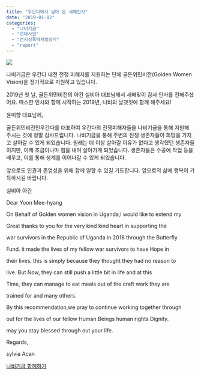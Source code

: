 ```yaml
---
title: "우간다에서 날아 온 새해인사"
date: "2019-01-02"
categories: 
  - "나비기금"
  - "연대사업"
  - "전시성폭력재발방지"
  - "report"
---
```


![](https://womenandwar.net/kr/wp-content/uploads/2019/01/ukanda-pyeonghwahaengjin-2-koldeunumeonbijyeon-seutaepeu-ochollawangachollijokdaepyo-kinyeomsajin-1.jpg)

나비기금은 우간다 내전 전쟁 피해자를 지원하는 단체 골든위민비전(Golden Women Vision)을 정기적으로 지원하고 있습니다.

2019년 첫 날, 골든위민비전의 아칸 실비아 대표님께서 새해맞이 감사 인사를 전해주셨어요. 따스한 인사와 함께 시작하는 2019년, 나비의 날갯짓에 함께 해주세요!

윤미향 대표님께,

골든위민비전인우간다를 대표하여 우간다의 전쟁피해자들을 나비기금을 통해 지원해 주시는 것에 정말 감사드립니다. 나비기금을 통해 주변의 전쟁 생존자들이 희망을 가지고 살아갈 수 있게 되었습니다. 원래는 더 이상 살아갈 이유가 없다고 생각했던 생존자들이지만, 이제 조금이나마 힘을 내며 살아가게 되었습니다. 생존자들은 수공예 작업 등을 배우고, 이를 통해 생계를 이어나갈 수 있게 되었습니다.

앞으로도 인권과 존엄성을 위해 함께 일할 수 있길 기도합니다. 앞으로의 삶에 행복이 가득하시길 바랍니다.

실비아 아칸

Dear Yoon Mee-hyang

On Behalf of Golden women vision in Uganda,l would like to extend my

Great thanks to you for the very kind kind heart in supporting the

war survivors in the Republic of Uganda in 2018 through the Butterfly

Fund. it made the lives of my fellow war survivors to have Hope in

their lives. this is simply because they thought they had no reason to

live. But Now, they can still push a little bit in life and at this

Time, they can manage to eat meals out of the craft work they are

trained for and many others.

By this recommendation,we pray to continue working together through

out for the lives of our fellow Human Beings human rights Dignity.

may you stay blessed through out your life.

Regards,

sylvia Acan

[나비기금 함께하기](https://womenandwar.net/kr/support/)
